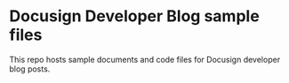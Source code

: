 # Docusign Developer Blog sample files

This repo hosts sample documents and code files for Docusign developer blog posts.
